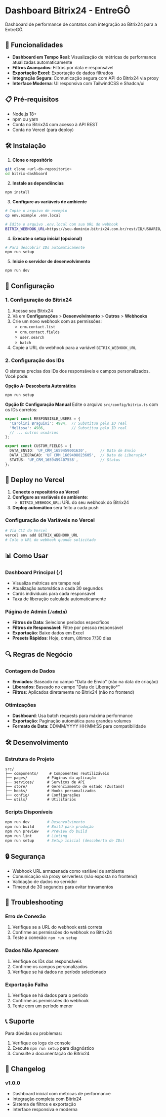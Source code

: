 # Dashboard Bitrix24 - EntreGÔ

Dashboard de performance de contatos com integração ao Bitrix24 para a EntreGÔ.

## 🚀 Funcionalidades

- **Dashboard em Tempo Real**: Visualização de métricas de performance atualizadas automaticamente
- **Filtros Avançados**: Filtros por data e responsável
- **Exportação Excel**: Exportação de dados filtrados
- **Integração Segura**: Comunicação segura com API do Bitrix24 via proxy
- **Interface Moderna**: UI responsiva com TailwindCSS e Shadcn/ui

## 📋 Pré-requisitos

- Node.js 18+ 
- npm ou yarn
- Conta no Bitrix24 com acesso à API REST
- Conta no Vercel (para deploy)

## 🛠️ Instalação

1. **Clone o repositório**
```bash
git clone <url-do-repositorio>
cd bitrix-dashboard
```

2. **Instale as dependências**
```bash
npm install
```

3. **Configure as variáveis de ambiente**
```bash
# Copie o arquivo de exemplo
cp env.example .env.local

# Edite o arquivo .env.local com sua URL do webhook
BITRIX_WEBHOOK_URL=https://seu-dominio.bitrix24.com.br/rest/ID/USUARIO/
```

4. **Execute o setup inicial (opcional)**
```bash
# Para descobrir IDs automaticamente
npm run setup
```

5. **Inicie o servidor de desenvolvimento**
```bash
npm run dev
```

## 🔧 Configuração

### 1. Configuração do Bitrix24

1. Acesse seu Bitrix24
2. Vá em **Configurações** > **Desenvolvimento** > **Outros** > **Webhooks**
3. Crie um novo webhook com as permissões:
   - `crm.contact.list`
   - `crm.contact.fields`
   - `user.search`
   - `batch`
4. Copie a URL do webhook para a variável `BITRIX_WEBHOOK_URL`

### 2. Configuração dos IDs

O sistema precisa dos IDs dos responsáveis e campos personalizados. Você pode:

**Opção A: Descoberta Automática**
```bash
npm run setup
```

**Opção B: Configuração Manual**
Edite o arquivo `src/config/bitrix.ts` com os IDs corretos:

```typescript
export const RESPONSIBLE_USERS = {
  'Carolini Braguini': 4984,  // Substitua pelo ID real
  'Melissa': 4986,            // Substitua pelo ID real
  // ... outros usuários
};

export const CUSTOM_FIELDS = {
  DATA_ENVIO: 'UF_CRM_1659459001630',      // Data de Envio
  DATA_LIBERACAO: 'UF_CRM_1669498023605',  // Data de Liberação*
  STATUS: 'UF_CRM_1659459407558',          // Status
};
```

## 🚀 Deploy no Vercel

1. **Conecte o repositório ao Vercel**
2. **Configure as variáveis de ambiente**:
   - `BITRIX_WEBHOOK_URL`: URL do seu webhook do Bitrix24
3. **Deploy automático** será feito a cada push

### Configuração de Variáveis no Vercel

```bash
# Via CLI do Vercel
vercel env add BITRIX_WEBHOOK_URL
# Cole a URL do webhook quando solicitado
```

## 📊 Como Usar

### Dashboard Principal (`/`)
- Visualiza métricas em tempo real
- Atualização automática a cada 30 segundos
- Cards individuais para cada responsável
- Taxa de liberação calculada automaticamente

### Página de Admin (`/admin`)
- **Filtros de Data**: Selecione períodos específicos
- **Filtros de Responsável**: Filtre por pessoa responsável
- **Exportação**: Baixe dados em Excel
- **Presets Rápidos**: Hoje, ontem, últimos 7/30 dias

## 🔍 Regras de Negócio

### Contagem de Dados
- **Enviados**: Baseado no campo "Data de Envio" (não na data de criação)
- **Liberados**: Baseado no campo "Data de Liberação*"
- **Filtros**: Aplicados diretamente no Bitrix24 (não no frontend)

### Otimizações
- **Dashboard**: Usa batch requests para máxima performance
- **Exportação**: Paginação automática para grandes volumes
- **Formato de Data**: DD/MM/YYYY HH:MM:SS para compatibilidade

## 🛠️ Desenvolvimento

### Estrutura do Projeto
```
src/
├── components/     # Componentes reutilizáveis
├── pages/         # Páginas da aplicação
├── services/      # Serviços de API
├── store/         # Gerenciamento de estado (Zustand)
├── hooks/         # Hooks personalizados
├── config/        # Configurações
└── utils/         # Utilitários
```

### Scripts Disponíveis
```bash
npm run dev        # Desenvolvimento
npm run build      # Build para produção
npm run preview    # Preview do build
npm run lint       # Linting
npm run setup      # Setup inicial (descoberta de IDs)
```

## 🔒 Segurança

- Webhook URL armazenada como variável de ambiente
- Comunicação via proxy serverless (não exposta no frontend)
- Validação de dados no servidor
- Timeout de 30 segundos para evitar travamentos

## 🐛 Troubleshooting

### Erro de Conexão
1. Verifique se a URL do webhook está correta
2. Confirme as permissões do webhook no Bitrix24
3. Teste a conexão: `npm run setup`

### Dados Não Aparecem
1. Verifique os IDs dos responsáveis
2. Confirme os campos personalizados
3. Verifique se há dados no período selecionado

### Exportação Falha
1. Verifique se há dados para o período
2. Confirme as permissões do webhook
3. Tente com um período menor

## 📞 Suporte

Para dúvidas ou problemas:
1. Verifique os logs do console
2. Execute `npm run setup` para diagnóstico
3. Consulte a documentação do Bitrix24

## 📝 Changelog

### v1.0.0
- Dashboard inicial com métricas de performance
- Integração completa com Bitrix24
- Sistema de filtros e exportação
- Interface responsiva e moderna
